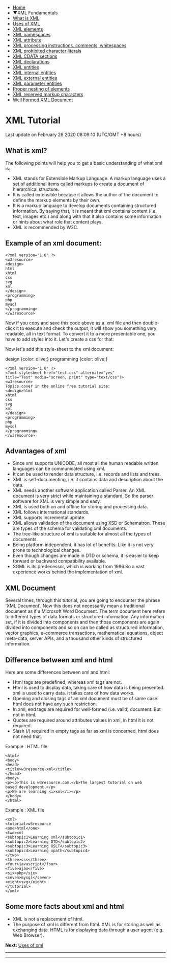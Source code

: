  

 

- [Home](/index.php)
- ▼XML Fundamentals
- [What is XML](/xml/xml.php)
- [Uses of XML](/xml/uses-of-xml.php)
- [XML elements](/xml/elements.php)
- [XML namespaces](/xml/namespaces.php)
- [XML attribute](/xml/attribute.php)
- [XML processing instructions, comments, whitespaces](/xml/processing-instructions-comments-whitespace.php)
- [XML prohibited character literals](/xml/prohibited-character-literals.php)
- [XML CDATA sections](/xml/CDATA-sections.php)
- [XML declarations](/xml/declarations.php)
- [XML entities](/xml/entities.php)
- [XML internal entities](/xml/internal-entities.php)
- [XML external entities](/xml/external-entities.php)
- [XML parameter entities](/xml/parameter-entities.php)
- [Proper nesting of elements](/xml/proper-nesting-of-elements.php)
- [XML reserved markup characters](/xml/reserved-markup-characters.php)
- [Well Formed XML Document](/xml/well-formed.php)

# XML Tutorial

Last update on February 26 2020 08:09:10 (UTC/GMT +8 hours)

<span class="underline"></span>

<span class="underline"></span>

## What is xml?

The following points will help you to get a basic understanding of what xml is:

- XML stands for Extensible Markup Language. A markup language uses a set of additional items called markups to create a document of hierarchical structure.
- It is called extensible because it allows the author of the document to define the markup elements by their own.
- It is a markup language to develop documents containing structured information. By saying that, it is meant that xml contains content (i.e. text, images etc.) and along with that it also contains some information or hints about what role that content plays.
- XML is recommended by W3C.

## Example of an xml document:

    <?xml version="1.0" ?>
    <w3resource>
    <design>
    html
    xhtml
    css
    svg
    xml
    </design>
    <programming>
    php
    mysql
    </programming>
    </w3resource>

Now if you copy and save this code above as a .xml file and then double-click it to execute and check the output, it will show you something very readable, all in text format. To convert it to a more presentable one, you have to add styles into it. Let's create a css for that:

Now let's add this style-sheet to the xml document:

design {color: olive;} programming {color: olive;}

    <?xml version="1.0" ?>
    <?xml-stylesheet href="test.css" alternate="yes"
    title="Test" media="screen, print" type="text/css"?>
    <w3resource>
    Topics cover in the online free tutorial site:
    <design>html
    xhtml
    css
    svg
    xml
    </design>
    <programming>
    php
    mysql
    </programming>
    </w3resource>

## Advantages of xml

- Since xml supports UNICODE, all most all the human readable written languages can be communicated using xml.
- It can be used to render data structure, i.e. records and lists and trees.
- XML is self-documenting, i.e. it contains data and description about the data.
- XML needs another software application called Parser. An XML document is very strict while maintaining a standard. So the parser software for XML is very simple and easy.
- XML is used both on and offline for storing and processing data.
- XML follows international standards.
- XML supports incremental update.
- XML allows validation of the document using XSD or Schematron. These are types of the schema for validating xml documents.
- The tree-like structure of xml is suitable for almost all the types of documents.
- Being platform independent, it has lot of benefits. Like it is not very prone to technological changes.
- Even though changes are made in DTD or schema, it is easier to keep forward or backward compatibility available.
- SGML is its predecessor, which is working from 1986.So a vast experience works behind the implementation of xml.

## XML Document

Several times, through this tutorial, you are going to encounter the phrase 'XML Document'. Now this does not necessarily mean a traditional document as if a Microsoft Word Document. The term document here refers to different types of data formats or structured information. Any information set, if it is divided into components and then those components are again divided into components and so on can be called as structured information, vector graphics, e-commerce transactions, mathematical equations, object meta-data, server APIs, and a thousand other kinds of structured information.

## Difference between xml and html

Here are some differences between xml and html:

- Html tags are predefined, whereas xml tags are not.
- Html is used to display data, taking care of how data is being presented. xml is used to carry data. It takes care of how data works.
- Opening and closing tags of an xml document must be of same case. html does not have any such restriction.
- In xml, end tags are required for well-formed (i.e. valid) document. But not in html.
- Quotes are required around attributes values in xml, in html it is not required.
- Slash (/) required in empty tags as far as xml is concerned, html does not need that.

Example : HTML file

    <html>
    <body>
    <head>
    <title>w3resource-xml</title>
    </head>
    <body>
    <p><b>This is w3resource.com.</b>The largest tutorial on web
    based development.</p>
    <p>We are learning <i>xml</i></p>
    </body>
    </html>

Example : XML file

    <xml>
    <tutorial>w3resource
    <one>html</one>
    <two>xml
    <subtopic1>Learning xml</subtopic1>
    <subtopic2>Learning DTD</subtopic2>
    <subtopic3>Learning XSLT</subtopic3>
    <subtopic4>Learning xpath</subtopic4>
    </two>
    <three>css</three>
    <four>javascript</four>
    <five>ajax</five>
    <six>php</six>
    <seven>mysql</seven>
    <eight>svg</eight>
    </tutorial>
    </xml>

## Some more facts about xml and html

- XML is not a replacement of html.
- The purpose of xml is different from html. XML is for storing as well as exchanging data. HTML is for displaying data through a user agent (e.g. Web Browser).

**Next:** [Uses of xml](https://www.w3resource.com/xml/uses-of-xml.php)

---

<span class="underline"></span>

 

---

 

 
